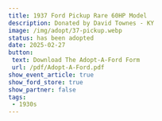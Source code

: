 ```yaml
---
title: 1937 Ford Pickup Rare 60HP Model
description: Donated by David Townes - KY
image: /img/adopt/37-pickup.webp
status: has been adopted
date: 2025-02-27
button: 
 text: Download The Adopt-A-Ford Form
 url: /pdf/Adopt-A-Ford.pdf
show_event_article: true
show_ford_store: true
show_partner: false
tags: 
 - 1930s
---
```


